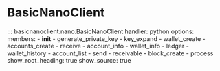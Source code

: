 # BasicNanoClient

::: basicnanoclient.nano.BasicNanoClient
    handler: python
    options:
      members:
        - __init__
        - generate_private_key
        - key_expand
        - wallet_create
        - accounts_create
        - receive
        - account_info
        - wallet_info
        - ledger
        - wallet_history
        - account_list
        - send
        - receivable
        - block_create
        - process
      show_root_heading: true
      show_source: true
